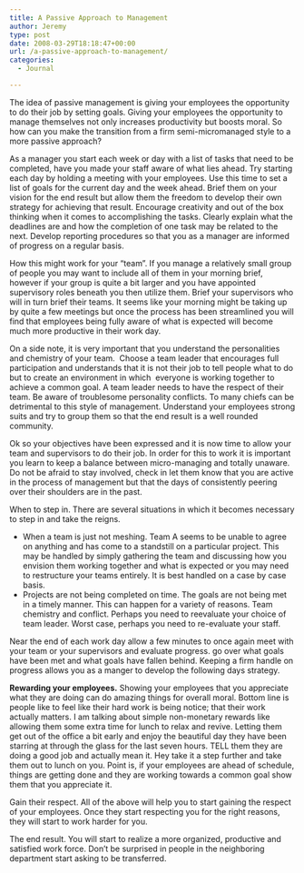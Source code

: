 ```yaml
---
title: A Passive Approach to Management
author: Jeremy
type: post
date: 2008-03-29T18:18:47+00:00
url: /a-passive-approach-to-management/
categories:
  - Journal

---
```

The idea of passive management is giving your employees the opportunity to do their job by setting goals. Giving your employees the opportunity to manage themselves not only increases productivity but boosts moral. So how can you make the transition from a firm semi-micromanaged style to a more passive approach?

As a manager you start each week or day with a list of tasks that need to be completed, have you made your staff aware of what lies ahead. Try starting each day by holding a meeting with your employees. Use this time to set a list of goals for the current day and the week ahead. Brief them on your vision for the end result but allow them the freedom to develop their own strategy for achieving that result. Encourage creativity and out of the box thinking when it comes to accomplishing the tasks. Clearly explain what the deadlines are and how the completion of one task may be related to the next. Develop reporting procedures so that you as a manager are informed of progress on a regular basis.

How this might work for your &#8220;team&#8221;. If you manage a relatively small group of people you may want to include all of them in your morning brief, however if your group is quite a bit larger and you have appointed supervisory roles beneath you then utilize them. Brief your supervisors who will in turn brief their teams. It seems like your morning might be taking up by quite a few meetings but once the process has been streamlined you will find that employees being fully aware of what is expected will become much more productive in their work day.

On a side note, it is very important that you understand the personalities and chemistry of your team.  Choose a team leader that encourages full participation and understands that it is not their job to tell people what to do but to create an environment in which  everyone is working together to achieve a common goal. A team leader needs to have the respect of their team. Be aware of troublesome personality conflicts. To many chiefs can be detrimental to this style of management. Understand your employees strong suits and try to group them so that the end result is a well rounded community.

Ok so your objectives have been expressed and it is now time to allow your team and supervisors to do their job. In order for this to work it is important you learn to keep a balance between micro-managing and totally unaware. Do not be afraid to stay involved, check in let them know that you are active in the process of management but that the days of consistently peering over their shoulders are in the past.

When to step in. There are several situations in which it becomes necessary to step in and take the reigns.

  * When a team is just not meshing. Team A seems to be unable to agree on anything and has come to a standstill on a particular project. This may be handled by simply gathering the team and discussing how you envision them working together and what is expected or you may need to restructure your teams entirely. It is best handled on a case by case basis.
  * Projects are not being completed on time. The goals are not being met in a timely manner. This can happen for a variety of reasons. Team chemistry and conflict. Perhaps you need to reevaluate your choice of team leader. Worst case, perhaps you need to re-evaluate your staff.

Near the end of each work day allow a few minutes to once again meet with your team or your supervisors and evaluate progress. go over what goals have been met and what goals have fallen behind. Keeping a firm handle on progress allows you as a manger to develop the following days strategy.

**Rewarding your employees.** Showing your employees that you appreciate what they are doing can do amazing things for overall moral. Bottom line is people like to feel like their hard work is being notice; that their work actually matters. I am talking about simple non-monetary rewards like allowing them some extra time for lunch to relax and revive. Letting them get out of the office a bit early and enjoy the beautiful day they have been starring at through the glass for the last seven hours. TELL them they are doing a good job and actually mean it. Hey take it a step further and take them out to lunch on you. Point is, if your employees are ahead of schedule, things are getting done and they are working towards a common goal show them that you appreciate it.

Gain their respect. All of the above will help you to start gaining the respect of your employees. Once they start respecting you for the right reasons, they will start to work harder for you.

The end result. You will start to realize a more organized, productive and satisfied work force. Don&#8217;t be surprised in people in the neighboring department start asking to be transferred.